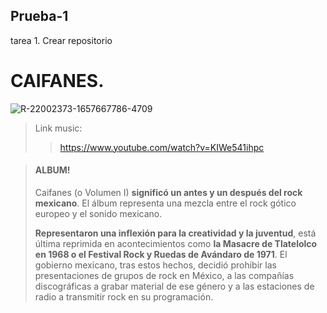## Prueba-1
tarea 1. Crear repositorio
# **CAIFANES**.
![R-22002373-1657667786-4709](https://github.com/user-attachments/assets/31ee7c17-44e3-4f03-aac5-3bbac2b6748a)

>Link music:
>>https://www.youtube.com/watch?v=KIWe541ihpc

>#### ALBUM!
>Caifanes (o Volumen I) **significó un antes y un después del rock mexicano**. El álbum representa una mezcla entre el rock gótico europeo y el sonido mexicano.
>
>**Representaron una inflexión para la creatividad y la juventud**, está última reprimida en acontecimientos como **la Masacre de Tlatelolco en 1968 o el Festival Rock y Ruedas de Avándaro de 1971**. El gobierno mexicano, tras estos hechos, decidió prohibir las presentaciones de grupos de rock en México, a las compañías discográficas a grabar material de ese género y a las estaciones de radio a transmitir rock en su programación.

